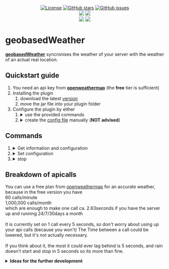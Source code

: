 <p align="center">
  <a href="https://github.com/chibbi/geobasedWeather/blob/main/LICENSE.txt"><img src="https://img.shields.io/github/license/chibbi/geobasedWeather?style=for-the-badge" alt="License"></a>
  <a href="https://github.com/chibbi/geobasedWeather/stargazers"><img src="https://img.shields.io/github/stars/chibbi/geobasedWeather?style=for-the-badge" alt="GitHub stars"></a>
  <a href="https://github.com/chibbi/geobasedWeather/issues"><img src="https://img.shields.io/github/issues/chibbi/geobasedWeather?style=for-the-badge" alt="GitHub issues"></a>
  <br>
  <a href="https://github.com/chibbi/geobasedWeather/actions"><img src="https://img.shields.io/github/workflow/status/chibbi/geobasedWeather/Maven%20Build?style=for-the-badge"></a>
    <a href="https://github.com/chibbi/geobasedWeather/actions"><img src="https://img.shields.io/github/workflow/status/chibbi/geobasedWeather/CodeQL?label=CodeQL&style=for-the-badge"></a>
  <!-- <a href="https://github.com/chibbi/geobasedWeather/"><img src="https://img.shields.io/github/commit-activity/m/chibbi/geobasedWeather?style=for-the-badge"></a> -->
  <br>
  <a href="https://github.com/chibbi/geobasedWeather/releases/latest"><img src="https://img.shields.io/github/downloads/chibbi/geobasedWeather/total?style=for-the-badge"></a>
  <a href="https://github.com/chibbi/geobasedWeather/releases/latest"><img src="https://img.shields.io/github/downloads/chibbi/geobasedWeather/latest/total?style=for-the-badge"></a>
</p>
<h1>geobasedWeather</h1>
<p>
  <strong><a href="https://www.spigotmc.org/resources/realtime-geobased-weather.88405/">geobasedWeather</a></strong>
  syncronises the weather of your server with the weather of an actual real location.
</p>
<h2>Quickstart guide</h2>
<p>
<ol>
  <li>
    You need an api key from 
  <strong><a href="https://openweathermap.org/price">openweathermap</a></strong> (the <strong>free</strong> tier is sufficient)
  </li>
  <li>
    Installing the plugin
    <ol>
      <li>download the latest <a href="https://github.com/chibbi/geobasedWeather/releases/latest">version</a></li>
      <li>move the jar file into your plugin folder</li>
    </ol> 
  </li>
  <li>
    Configure the plugin by either
    <ol>
      <li>
        <details>
          <summary>use the provided commands</summary>
          <br>
          <ol>
            <li>restart your server</li>
            <li>run <code>/weather set apikey YOUR-API-KEY</code></li>
            <li>use the <a href="#Commands">set command</a> to change other variables as desired</li>
          </ol> 
          <br>
        </details>
      </li>
      <li>
        <details>
          <summary>create the <a href="https://raw.githubusercontent.com/chibbi/geobasedWeather/main/config-template.yml">config file</a> manually (<strong>NOT advised</strong>)</summary>
          <br>
          <ol>
            <li>create a file: <code>plugins/geobasedWeather/config.yml</code></li>
            <li>replace <code>YOUR-API-KEY</code> with your actual apikey</li>
            <li>change the other two variables as desired and needed.</li>
            <li>restart your server</li>
            <li>If you encounter errors, just use <a href="#Commands">set command</a></li>
          </ol>
          <br>
        </details>
      </li>
    </ol> 
  </li>
</ol> 
</p>
<h2>Commands</h2>
<p>
          <ol>
          <li>
            <details>
              <summary>Get information and configuration</summary>
              <br>
              <ol>
                <li><code>/weather get city</code></li>
                <li><code>/weather get world</code></li>
                <li><code>/weather get weather</code></li>
                <li><code>/weather get apikey</code></li>
              </ol> 
            </details>
          </li>
          <li>
            <details>
              <summary>Set configuration</summary>
              <br>
              <ol>
                <li>
                  <code>/weather set city YOUR-DESIRED-CITY</code>
                  <details>
                    <summary>examples for YOUR-DESIRED-CITY</summary>
                    <br>
                    <ol>
                      <li><code>London</code></li>
                      <li><code>Berlin</code></li>
                      <li><code>London,uk</code></li>
                      <li><code>Berlin,de</code></li>
                    </ol> 
                  </details>
                </li>
                <li><code>/weather set world WORLD-NAME</code></li>
                <li><code>/weather set apikey YOUR-API-KEY</code></li>
              </ol> 
            </details>
          <li>
            <details>
              <summary>stop</summary>
              <br>
              Stops the plugin. The weather will return back to normal.
              <br><strong>Starting the plugin will require a server restart or reload.</strong>
            </details>
          </li>
            <!--
          <li>
            <details>
              <summary>start  - <strong>NOT IMPLEMENTED YET</strong></summary>
              <br>
              Starts the plugin again. The weather will be syncronized with the weather of the set city again.
              <br><strong>This is not implemented yet.</strong>
            </details>
          </li>
-->
        </ol> 
</p>
<h2>Breakdown of apicalls</h2>
<p>
  You can use a free plan from <a href="https://openweathermap.org/price">openweathermap</a> for an accurate weather, because in the free version you have
  <br>60 calls/minute
  <br>1,000,000 calls/month
  <br>which are enough to make one call ca. 2.63seconds if you have the server up and running 24/7/30days a month
  <br>
  <br>It is currently set on 1 call every 5 seconds, so don't worry about using up your api calls (because you won't)  
  The Time between a call could be lowered, but it's not actually necessary.  
  <br>
  <br>If you think about it, the most it could ever lag behind is 5 seconds, and rain doesn't start and stop in 5 seconds so its more than fine.
</p>
<details>
<summary><strong>Ideas for the further development</strong></summary>
<p>
  Add more Input possibilities. openweathermap also supports longitude and aptitude, which might be needed in some cases.
  <br>Make the time between api calls configurable, so you can f**k up.
  <br>But i have to say, the plugin does everything i would want it to do, so there is no reason for me to develop it further.
  <br>If you would like to see further development or specific features, just create an <a href="https://github.com/chibbi/geobasedWeather/issues/new/choose">issue</a>
</p>
</details>
